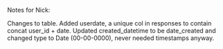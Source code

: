 Notes for Nick:

Changes to table. Added userdate, a unique col in responses to contain concat user_id + date. Updated created_datetime to be date_created and changed type to Date (00-00-0000), never needed timestamps anyway.